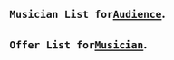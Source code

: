 ## `Musician List for`[`Audience`](http://127.0.0.1:8000/musician_list/).

## `Offer List for`[`Musician`](http://127.0.0.1:8000/z_Offer_list/).

